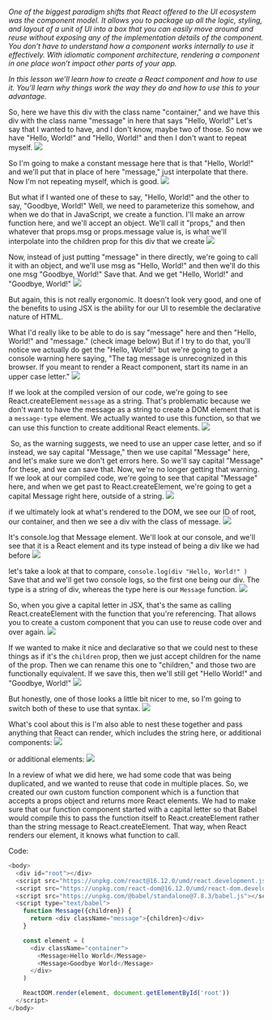*One of the biggest paradigm shifts that React offered to the UI ecosystem was the component model. It allows you to package up all the logic, styling, and layout of a unit of UI into a box that you can easily move around and reuse without exposing any of the implementation details of the component. You don’t have to understand how a component works internally to use it effectively. With idiomatic component architecture, rendering a component in one place won’t impact other parts of your app.*

*In this lesson we’ll learn how to create a React component and how to use it. You’ll learn why things work the way they do and how to use this to your advantage.*

So, here we have this div with the class name "container," and we have this div with the class name "message" in here that says "Hello, World!"
Let's say that I wanted to have, and I don't know, maybe two of those. So now we have "Hello, World!" and "Hello, World!" and then I don't want to repeat myself. 
![](./assets/Pasted%20image%2020221201140203.png)

So I'm going to make a constant message here that is that "Hello, World!" and we'll put that in place of here "message," just interpolate that there. Now I'm not repeating myself, which is good.
![](./assets/Pasted%20image%2020221201140318.png)

But what if I wanted one of these to say, "Hello, World!" and the other to say, "Goodbye, World!" Well, we need to parameterize this somehow, and when we do that in JavaScript, we create a function. I'll make an arrow function here, and we'll accept an object. We'll call it "props," and then whatever that props.msg or props.message value is, is what we'll interpolate into the children prop for this div that we create
![](./assets/Pasted%20image%2020221201140512.png)

Now, instead of just putting "message" in there directly, we're going to call it with an object, and we'll use msg as "Hello, World!" and then we'll do this one msg "Goodbye, World!" Save that. And we get "Hello, World!" and "Goodbye, World!" 
![](./assets/Pasted%20image%2020221201140527.png)

But again, this is not really ergonomic. It doesn't look very good, and one of the benefits to using JSX is the ability for our UI to resemble the declarative nature of HTML.

What I'd really like to be able to do is say "message" here and then "Hello, World!" and "message." (check image below) But if I try to do that, you'll notice we actually do get the "Hello, World!" but we're going to get a console warning here saying, "The tag message is unrecognized in this browser. If you meant to render a React component, start its name in an upper case letter."
![](./assets/Pasted%20image%2020221201140637.png)

If we look at the compiled version of our code,  we're going to see React.createElement `message` as a string. That's problematic because we don't want to have the message as a string to create a DOM element that is a `message-type` element. We actually wanted to use this function, so that we can use this function to create additional React elements.
![](./assets/Pasted%20image%2020221201140735.png)

 So, as the warning suggests, we need to use an upper case letter, and so if instead, we say capital "Message," then we use capital "Message" here, and let's make sure we don't get errors here. So we'll say capital "Message" for these, and we can save that. Now, we're no longer getting that warning. If we look at our compiled code, we're going to see that capital "Message" here, and when we get past to React.createElement, we're going to get a capital Message right here, outside of a string.
![](./assets/Pasted%20image%2020221201141042.png)

if we ultimately look at what's rendered to the DOM, we see our ID of root, our container, and then we see a div with the class of message.
![](./assets/Pasted%20image%2020221201141447.png)

It's console.log that Message element. We'll look at our console, and we'll see that it is a React element and its type instead of being a div like we had before
![](./assets/Pasted%20image%2020221201141649.png)

let's take a look at that to compare, `console.log(div "Hello, World!" )` Save that and we'll get two console logs, so the first one being our div. The type is a string of div, whereas the type here is our `Message` function.
![](./assets/Pasted%20image%2020221201141800.png)

So, when you give a capital letter in JSX, that's the same as calling React.createElement with the function that you're referencing. That allows you to create a custom component that you can use to reuse code over and over again.
![](./assets/Pasted%20image%2020221201141946.png)

If we wanted to make it nice and declarative so that we could nest to these things as if it's the `children` prop, then we just accept children for the name of the prop. Then we can rename this one to "children," and those two are functionally equivalent. If we save this, then we'll still get "Hello World!" and "Goodbye, World!" 
![](./assets/Pasted%20image%2020221201142047.png)

But honestly, one of those looks a little bit nicer to me, so I'm going to switch both of these to use that syntax.
![](./assets/Pasted%20image%2020221201142205.png)

What's cool about this is I'm also able to nest these together and pass anything that React can render, which includes the string here, or additional components:
![](./assets/Pasted%20image%2020221201142224.png)

or additional elements:
![](./assets/Pasted%20image%2020221201142305.png)

In a review of what we did here, we had some code that was being duplicated, and we wanted to reuse that code in multiple places. So, we created our own custom function component which is a function that accepts a props object and returns more React elements. We had to make sure that our function component started with a capital letter so that Babel would compile this to pass the function itself to React.createElement rather than the string message to React.createElement. That way, when React renders our element, it knows what function to call.

Code:
```js
<body>
  <div id="root"></div>
  <script src="https://unpkg.com/react@16.12.0/umd/react.development.js"></script>
  <script src="https://unpkg.com/react-dom@16.12.0/umd/react-dom.development.js"></script>
  <script src="https://unpkg.com/@babel/standalone@7.8.3/babel.js"></script>
  <script type="text/babel">
    function Message({children}) {
      return <div className="message">{children}</div>
    }

    const element = (
      <div className="container">
        <Message>Hello World</Message>
        <Message>Goodbye World</Message>
      </div>
    )

    ReactDOM.render(element, document.getElementById('root'))
  </script>
</body>
```